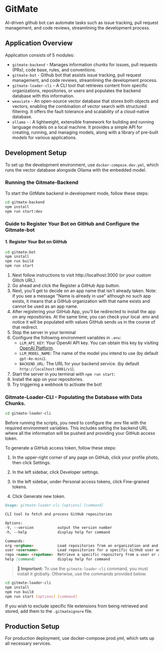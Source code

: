 
# GitMate

AI-driven github bot can automate tasks such as issue tracking, pull request management, and code reviews, streamlining the development process.


## Application Overview
Application consists of 5 modules: 
- `gitmate-backend` - Manages information chunks for issues, pull requests (PRs), code base, rules, and conventions.
- `gitmate-bot` - Github bot that assists issue tracking, pull request management, and code reviews, streamlining the development process.
- `gitmate-loader-cli` - A CLI tool that retrieves content from specific organizations, repositories, or users and populates the backend database with this information.
- `weaviate` - An open-source vector database that stores both objects and vectors, enabling the combination of vector search with structured filtering. It offers the fault tolerance and scalability of a cloud-native database.
- `ollama` - : A lightweight, extensible framework for building and running language models on a local machine. It provides a simple API for creating, running, and managing models, along with a library of pre-built models for various applications.

## Development Setup

To set up the development environment, use `docker-compose.dev.yml`, which runs the vector database alongside Ollama with the embedded model.

### Running the Gitmate-Backend

To start the GitMate backend in development mode, follow these steps:

```bash
cd gitmate-backend
npm install  
npm run start:dev
```

### Guide to Register Your Bot on GitHub and Configure the Gitmate-bot

#### 1. Register Your Bot on GitHub
```bash
cd gitmate-bot
npm install  
npm run build
npm run start
```
1. Next follow instructions to visit http://localhost:3000 (or your custom Glitch URL).
2. Go ahead and click the Register a GitHub App button.
3. Next, you'll get to decide on an app name that isn't already taken. Note: if you see a message "Name is already in use" although no such app exists, it means that a GitHub organization with that name exists and cannot be used as an app name.
4. After registering your GitHub App, you'll be redirected to install the app on any repositories. At the same time, you can check your local .env and notice it will be populated with values GitHub sends us in the course of that redirect.
5. Stop the server in your terminal
6. Configure the following environment variables in `.env`:
   - `LLM_API_KEY`: Your OpenAI API key. You can obtain this key by visiting [OpenAI Platform](https://platform.openai.com/).
   - `LLM_MODEL_NAME`: The name of the model you intend to use (by default `gpt-4o-mini`).
   - `BACKEND_URL`: The URL for your backend service. (by default `http://localhost:8081/v1`).
7. Start the server in you terminal with `npm run start`:
8. Install the app on your repositories.
9. Try triggering a webhook to activate the bot!

### Gitmate-Loader-CLI - Populating the Database with Data Chunks. 
```bash
cd gitmate-loader-cli
```
Before running the scripts, you need to configure the .env file with the required environment variables. 
This includes setting the backend URL where all the information will be pushed and providing your GitHub access token.

To generate a GitHub access token, follow these steps:
1. In the upper-right corner of any page on GitHub, click your profile photo, then click  Settings.

2. In the left sidebar, click  Developer settings.

3. In the left sidebar, under  Personal access tokens, click Fine-grained tokens.

4. Click Generate new token.

```markdown
Usage: gitmate-loader-cli [options] [command]

CLI tool to fetch and process GitHub repositories

Options:
-V, --version           output the version number
-h, --help              display help for command

Commands:
org <orgName>           Load repositories from an organization and and send all its details to the specified backend.
user <username>         Load repositories for a specific GitHub user and send all its details to the specified backend.
repo <name> <repoName>  Retrieve a specific repository from a user or an organization and send all its details to the specified backend.
help [command]          display help for command
```
> **🚨 Important:** To use the `gitmate-loader-cli` command, you must install it globally. Otherwise, use the commands provided below.
```bash
cd gitmate-loader-cli
npm install
npm run build
npm run start [options] [command] 
```
If you wish to exclude specific file extensions from being retrieved and stored, add them to the `.gitmateignore` file.



## Production Setup
For production deployment, use docker-compose.prod.yml, which sets up all necessary services.
